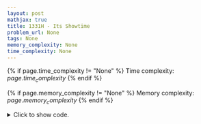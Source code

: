 ```yaml
---
layout: post
mathjax: true
title: 1331H - Its Showtime
problem_url: None
tags: None
memory_complexity: None
time_complexity: None
---
```




{% if page.time_complexity != "None" %}
Time complexity: ${{ page.time_complexity }}$
{% endif %}

{% if page.memory_complexity != "None" %}
Memory complexity: ${{ page.memory_complexity }}$
{% endif %}

<details>
<summary>
<p style="display:inline">Click to show code.</p>
</summary>
```cpp
{% raw %}
using namespace std;
int main(void)
{
    int input, n, mod, lower, ans = 1;
    cin >> input;
    mod = input % 1000;
    n = (input - mod) / 1000;
    lower = (input % 2 == 0 ? 2 : 1);
    cout << n << endl << mod << endl;
    for (int i = n; i >= lower; i -= 2)
        ans = (ans * i) % mod;
    cout << lower << endl;
    cout << ans << endl;
    cout << ans % mod << endl;
    return 0;
}

{% endraw %}
```
</details>

